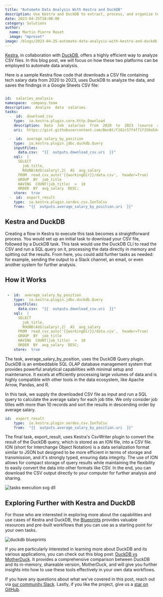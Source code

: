 ```yaml
---
title: "Automate Data Analysis With Kestra and DuckDB"
description: Use Kestra and DuckDB to extract, process, and organize tech job salary data for better insights. 
date: 2023-04-25T18:00:00
category: Solutions
author:
  name: Martin Pierre Roset
  image: "mproset"
image: /blogs/2023-04-25-automate-data-analysis-with-kestra-and-duckdb.jpg
---
```


[Kestra](https://github.com/kestra-io/kestra), in collaboration with [DuckDB](https://motherduck.com/), offers a highly efficient way to analyze CSV files. In this blog post, we will focus on how these two platforms can be employed to automate data analysis.

Here is a sample Kestra flow code that downloads a CSV file containing tech salary data from 2020 to 2023, uses DuckDB to analyze the data, and saves the findings in a Google Sheets CSV file:

```yaml

id:  salaries_analysis
namespace:  company.team
description:  Analyse  data  salaries.
tasks:
  -  id:  download_csv
    type:  io.kestra.plugin.core.http.Download
    description:  Data  Job  salaries  from  2020  to  2023  (source  ai-jobs.net)
    uri:  https://gist.githubusercontent.com/Ben8t/f182c57f4f71f350a54c65501d30687e/raw/940654a8ef6010560a44ad4ff1d7b24c708ebad4/salary-data.csv

  -  id:  average_salary_by_position
    type:  io.kestra.plugin.jdbc.duckdb.Query
    inputFiles:
      data.csv:  "{{  outputs.download_csv.uri  }}"
    sql:  |
      SELECT 
        job_title,
        ROUND(AVG(salary),2)  AS  avg_salary
      FROM  read_csv_auto('{{workingDir}}/data.csv',  header=True)
      GROUP  BY  job_title
      HAVING  COUNT(job_title)  >  10
      ORDER  BY  avg_salary  DESC;
    store:  true
  -  id:  export_result
    type:  io.kestra.plugin.serdes.csv.IonToCsv
    from:  "{{  outputs.average_salary_by_position.uri  }}"
```

## Kestra and DuckDB

Creating a flow in Kestra to execute this task becomes a straightforward process. You would set up an initial task to download your CSV file, followed by a DuckDB task. This task would use the DuckDB CLI to read the CSV and run a SQL query on it, processing the data directly in memory and spitting out the results. From here, you could add further tasks as needed: for example, sending the output to a Slack channel, an email, or even another system for further analysis.

## How it Works

```yaml

 -  id:  average_salary_by_position
    type:  io.kestra.plugin.jdbc.duckdb.Query
    inputFiles:
      data.csv:  "{{  outputs.download_csv.uri  }}"
    sql:  |
      SELECT 
        job_title,
        ROUND(AVG(salary),2)  AS  avg_salary
      FROM  read_csv_auto('{{workingDir}}/data.csv',  header=True)
      GROUP  BY  job_title
      HAVING  COUNT(job_title)  >  10
      ORDER  BY  avg_salary  DESC;
    store:  true
```

The task, average_salary_by_position, uses the DuckDB Query plugin. DuckDB is an embeddable SQL OLAP database management system that provides powerful analytical capabilities with minimal setup and maintenance. It excels at efficiently processing large volumes of data and is highly compatible with other tools in the data ecosystem, like Apache Arrow, Pandas, and R.

In this task, we supply the downloaded CSV file as input and run a SQL query to calculate the average salary for each job title. We only consider job titles with more than 10 records and sort the results in descending order by average salary.

```yaml
id:  export_result
    type:  io.kestra.plugin.serdes.csv.IonToCsv
    from:  "{{  outputs.average_salary_by_position.uri  }}"
```

The final task, export_result, uses Kestra's CsvWriter plugin to convert the result of the DuckDB query, which is stored as an ION file, into a CSV file. ION (short for Interchange Object Notation) is a data serialization format similar to JSON but designed to be more efficient in terms of storage and transmission, and it's strongly typed, ensuring data integrity. The use of ION allows for compact storage of query results while maintaining the flexibility to easily convert the data into other formats like CSV. In the end, you can download the CSV output directly to your computer for further analysis and sharing.

![tasks execution svg dll](/blogs/2023-04-25-automate-data-analysis-with-kestra-and-duckdb/image-2.png)

## Exploring Further with Kestra and DuckDB

For those who are interested in exploring more about the capabilities and use cases of Kestra and DuckDB, the [Blueprints](https://demo.kestra.io/ui/blueprints/community?q=duck&page=1&selectedTag=35) provides valuable resources and pre-built workflows that you can use as a starting point for your own tasks.

![duckdb blueprints](/blogs/2023-04-25-automate-data-analysis-with-kestra-and-duckdb/blueprints-DuckDB.png)

If you are particularly interested in learning more about DuckDB and its various applications, you can check out this blog post: [DuckDB vs MotherDuck](https://kestra.io/blogs/2023-07-28-duckdb-vs-motherduck). It provides a comprehensive comparison between DuckDB and its in-memory, shareable version, MotherDuck, and will give you further insights into how to use these tools effectively in your own data workflows.

If you have any questions about what we've covered in this post, reach out via [our community Slack](https://kestra.io/slack). Lastly, if you like the project, give us a [star on GitHub](https://github.com/kestra-io/kestra). 